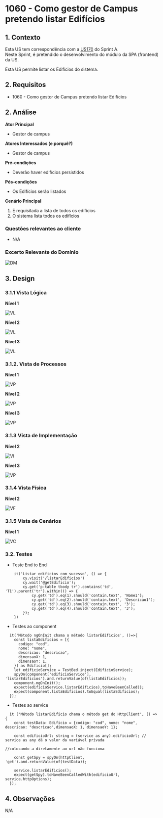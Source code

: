 # 1060 - Como gestor de Campus pretendo listar Edifícios

## 1. Contexto

Esta US tem correspondência com a [US170](../../Sprint_A/US_170/US_170.md) do Sprint A.</br>
Neste Sprint, é pretendido o desenvolvimento do módulo da SPA (frontend) da US.

Esta US permite listar os Edifícios do sistema.


## 2. Requisitos
* 1060 - Como gestor de Campus pretendo listar Edifícios

## 2. Análise

**Ator Principal**

* Gestor de campus

**Atores Interessados (e porquê?)**

* Gestor de campus

**Pré-condições**

* Deverão haver edifícios persistidos

**Pós-condições**

* Os Edifícios serão listados

**Cenário Principal**

1. É requisitada a lista de todos os edifícios
2. O sistema lista todos os edifícios
   
### Questões relevantes ao cliente

* N/A

### Excerto Relevante do Domínio
![DM](../US_1060/DM_Excerpt/DM.svg)

## 3. Design
### 3.1.1 Vista Lógica
**Nível 1**


![VL](../../N1/VL.svg)

**Nível 2**

![VL](../../N2/VL.svg)

**Nível 3**

![VL](../../N3/VL.svg)

### 3.1.2. Vista de Processos

**Nível 1**

![VP](../US_1060/N1/VP.svg)

**Nível 2**

![VP](../US_1060/N2/VP.svg)

**Nível 3**

![VP](../US_1060/N3/VP.svg)
### 3.1.3 Vista de Implementação

**Nível 2**

![VI](../../N2/VI.svg)

**Nível 3**

![VP](../US_1060/N3/VI.svg)

### 3.1.4 Vista Física

**Nível 2**

![VF](../../N2/VF.svg)


### 3.1.5 Vista de Cenários
**Nível 1**

![VC](../../N1/VC.svg)
### 3.2. Testes
* Teste End to End
````
    it('Listar edificios com sucesso', () => {
        cy.visit('/listarEdificios')
        cy.wait('@getEdificio');
        cy.get('p-table tbody tr').contains('td', 'T1').parent('tr').within(() => {
            cy.get('td').eq(1).should('contain.text', 'Nome1');
            cy.get('td').eq(2).should('contain.text', 'Descricao1');
            cy.get('td').eq(3).should('contain.text', '3');
            cy.get('td').eq(4).should('contain.text', '3');
        });
    })
``````

* Testes ao component
`````
  it('Método ngOnInit chama o método listarEdificios', ()=>{
    const listaEdificios = [{
      codigo: "cod",
      nome: "nome",
      descricao: "descricao",
      dimensaoX: 1,
      dimensaoY: 1,
    }] as Edificio[];
    let edificioService = TestBed.inject(EdificioService);
    spyOn(component['edificioService'], 'listarEdificios').and.returnValue(of(listaEdificios));
    component.ngOnInit();
    expect(edificioService.listarEdificios).toHaveBeenCalled();
    expect(component.listaEdificios).toEqual(listaEdificios);
  });
``````
* Testes ao service
``````
  it ('Método listarEdificio chama o método get do HttpClient', () => {
    const testData: Edificio = {codigo: "cod", nome: "nome", descricao: "descricao",dimensaoX: 1, dimensaoY: 1};

    const edificioUrl: string = (service as any).edificioUrl; // service as any dá o valor da variável privada
                                                              //colocando a diretamente ao url não funciona

    const getSpy = spyOn(httpClient, 'get').and.returnValue(of(testData));

    service.listarEdificios();
    expect(getSpy).toHaveBeenCalledWith(edificioUrl, service.httpOptions);
  });
``````

## 4. Observações
N/A